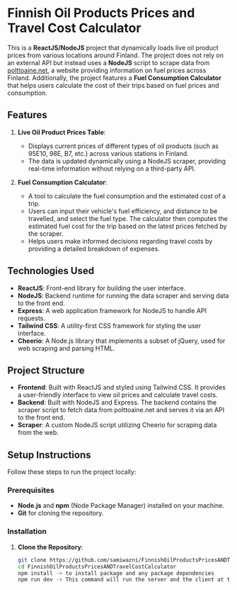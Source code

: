 # Finnish Oil Products Prices and Travel Cost Calculator

This is a **ReactJS/NodeJS** project that dynamically loads live oil product prices from various locations around Finland. The project does not rely on an external API but instead uses a **NodeJS** script to scrape data from [polttoaine.net](https://www.polttoaine.net), a website providing information on fuel prices across Finland. Additionally, the project features a **Fuel Consumption Calculator** that helps users calculate the cost of their trips based on fuel prices and consumption.

## Features

1. **Live Oil Product Prices Table**:
   - Displays current prices of different types of oil products (such as 95E10, 98E, B7, etc.) across various stations in Finland.
   - The data is updated dynamically using a NodeJS scraper, providing real-time information without relying on a third-party API.

2. **Fuel Consumption Calculator**:
   - A tool to calculate the fuel consumption and the estimated cost of a trip.
   - Users can input their vehicle's fuel efficiency, and distance to be travelled, and select the fuel type. The calculator then computes the estimated fuel cost for the trip based on the latest prices fetched by the scraper.
   - Helps users make informed decisions regarding travel costs by providing a detailed breakdown of expenses.

## Technologies Used

- **ReactJS**: Front-end library for building the user interface.
- **NodeJS**: Backend runtime for running the data scraper and serving data to the front end.
- **Express**: A web application framework for NodeJS to handle API requests.
- **Tailwind CSS**: A utility-first CSS framework for styling the user interface.
- **Cheerio**: A Node.js library that implements a subset of jQuery, used for web scraping and parsing HTML.

## Project Structure

- **Frontend**: Built with ReactJS and styled using Tailwind CSS. It provides a user-friendly interface to view oil prices and calculate travel costs.
- **Backend**: Built with NodeJS and Express. The backend contains the scraper script to fetch data from polttoaine.net and serves it via an API to the front end.
- **Scraper**: A custom NodeJS script utilizing Cheerio for scraping data from the web.

## Setup Instructions

Follow these steps to run the project locally:

### Prerequisites

- **Node.js** and **npm** (Node Package Manager) installed on your machine.
- **Git** for cloning the repository.

### Installation

1. **Clone the Repository**:

   ```bash
   git clone https://github.com/samiwazni/FinnishOilProductsPricesANDTravelCostCalculator.git
   cd FinnishOilProductsPricesANDTravelCostCalculator
   npm install -> to install package and any package dependencies
   npm run dev -> This command will run the server and the client at the same time

